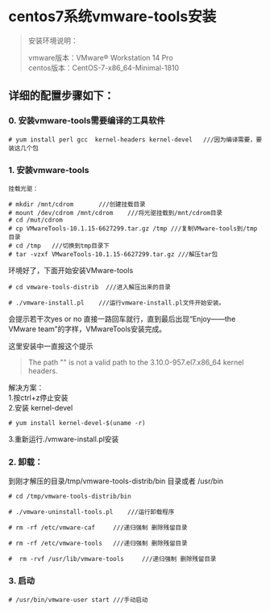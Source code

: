 # centos7系统vmware-tools安装

> 安装环境说明：
>
> vmware版本：VMware® Workstation 14 Pro <br>
>  centos版本：CentOS-7-x86_64-Minimal-1810

## 详细的配置步骤如下：

### 0. 安装vmware-tools需要编译的工具软件
```
# yum install perl gcc  kernel-headers kernel-devel   ///因为编译需要，要装这几个包
```
### 1. 安装vmware-tools

```
挂载光驱：

# mkdir /mnt/cdrom       ///创建挂载目录
# mount /dev/cdrom /mnt/cdrom    ///将光驱挂载到/mnt/cdrom目录
# cd /mut/cdrom
# cp VMwareTools-10.1.15-6627299.tar.gz /tmp ///复制VMware-tools到/tmp目录
# cd /tmp   ///切换到tmp目录下
# tar -vzxf VMwareTools-10.1.15-6627299.tar.gz ///解压tar包
```

环境好了，下面开始安装VMware-tools
```
# cd vmware-tools-distrib  ///进入解压出来的目录

# ./vmware-install.pl    ///运行vmware-install.pl文件开始安装。
```
会提示若干次yes or no 直接一路回车就行，直到最后出现“Enjoy——the VMware team”的字样，VMwareTools安装完成。

这里安装中一直报这个提示
>The path "" is not a valid path to the 3.10.0-957.el7.x86_64 kernel headers.

解决方案：  
1.按ctrl+z停止安装  
2.安装 kernel-devel
```
# yum install kernel-devel-$(uname -r)  
```

3.重新运行./vmware-install.pl安装

### 2. 卸载：

到刚才解压的目录/tmp/vmware-tools-distrib/bin 目录或者 /usr/bin

```
# cd /tmp/vmware-tools-distrib/bin

# ./vmware-uninstall-tools.pl    ///运行卸载程序

# rm -rf /etc/vmware-caf     ///递归强制 删除残留目录

# rm -rf /etc/vmware-tools   ///递归强制 删除残留目录

#  rm -rvf /usr/lib/vmware-tools     ///递归强制 删除残留目录

```

### 3. 启动

```
# /usr/bin/vmware-user start ///手动启动
```
